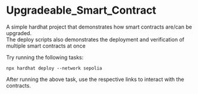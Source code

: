 # Upgradeable_Smart_Contract
  
A simple hardhat project that demonstrates how smart contracts are/can be upgraded.
<br>
The deploy scripts also demonstrates the deployment and verification of multiple smart contracts at once


Try running the following tasks:

```shell
npx hardhat deploy --network sepolia
```
After running the above task, use the respective links to interact with the contracts.
